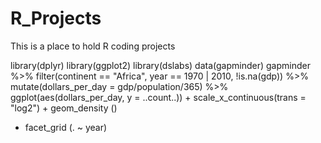 # R_Projects
This is a place to hold R coding projects

library(dplyr)
library(ggplot2)
library(dslabs)
data(gapminder)
gapminder %>% filter(continent == "Africa", year == 1970 | 2010, !is.na(gdp)) %>% 
    mutate(dollars_per_day = gdp/population/365) %>% ggplot(aes(dollars_per_day, y = ..count..))  + scale_x_continuous(trans = "log2") + geom_density ()
+ facet_grid (. ~ year)


